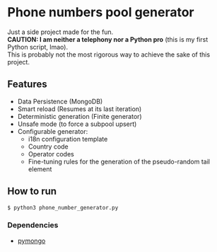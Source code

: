 # Phone numbers pool generator

Just a side project made for the fun.  
**CAUTION: I am neither a telephony nor a Python pro** (this is my first Python script, lmao).  
This is probably not the most rigorous way to achieve the sake of this project.

## Features

- Data Persistence (MongoDB)
- Smart reload (Resumes at its last iteration)
- Deterministic generation (Finite generator)
- Unsafe mode (to force a subpool upsert)
- Configurable generator:
    - i18n configuration template
    - Country code
    - Operator codes
    - Fine-tuning rules for the generation of the pseudo-random tail element

## How to run

`$ python3 phone_number_generator.py`

### Dependencies

- [pymongo](https://pypi.org/project/pymongo/)
